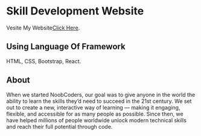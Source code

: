 # Skill Development Website

Vesite My Website[Click Here](https://education-assignment.netlify.app/).

## Using Language Of Framework

HTML, 
 CSS,
  Bootstrap,
   React.

## About 
When we started NoobCoders, our goal was to give anyone in the world the ability to learn the skills they’d need to succeed in the 21st century. We set out to create a new, interactive way of learning — making it engaging, flexible, and accessible for as many people as possible. Since then, we have helped millions of people worldwide unlock modern technical skills and reach their full potential through code.
